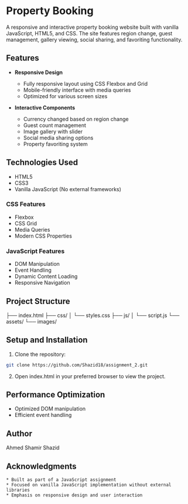 # Property Booking

A responsive and interactive property booking website built with vanilla JavaScript, HTML5, and CSS. The site features region change, guest management, gallery viewing, social sharing, and favoriting functionality.

## Features

- **Responsive Design**
  - Fully responsive layout using CSS Flexbox and Grid
  - Mobile-friendly interface with media queries
  - Optimized for various screen sizes

- **Interactive Components**
  - Currency changed based on region change
  - Guest count management
  - Image gallery with slider
  - Social media sharing options
  - Property favoriting system

## Technologies Used

- HTML5
- CSS3
- Vanilla JavaScript (No external frameworks)

### CSS Features
- Flexbox
- CSS Grid
- Media Queries
- Modern CSS Properties

### JavaScript Features
- DOM Manipulation
- Event Handling
- Dynamic Content Loading
- Responsive Navigation

## Project Structure
├── index.html
├── css/
│ └── styles.css
├── js/
│ └── script.js
└── assets/
└── images/

## Setup and Installation

1. Clone the repository:
```bash
git clone https://github.com/Shazid18/assignment_2.git
```
2. Open index.html in your preferred browser to view the project.


## Performance Optimization
  * Optimized DOM manipulation
  * Efficient event handling

## Author

Ahmed Shamir Shazid

## Acknowledgments

    * Built as part of a JavaScript assignment
    * Focused on vanilla JavaScript implementation without external libraries
    * Emphasis on responsive design and user interaction
